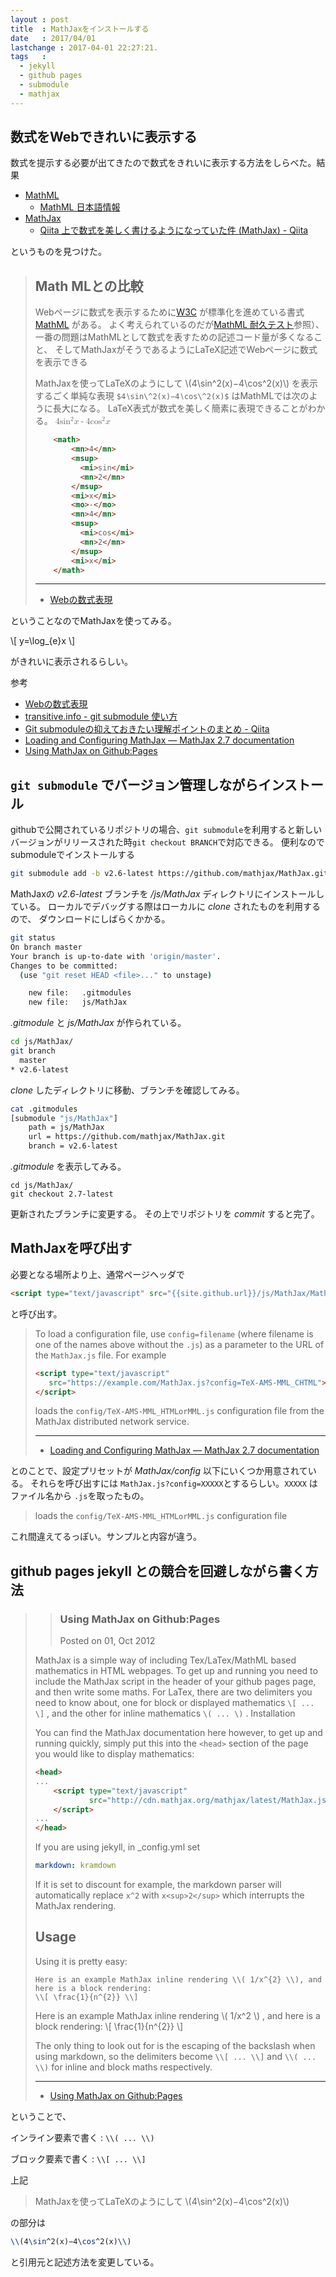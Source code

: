 ```yaml
---
layout : post
title  : MathJaxをインストールする
date   : 2017/04/01
lastchange : 2017-04-01 22:27:21.
tags   :
  - jekyll
  - github pages
  - submodule
  - mathjax
---
```


## 数式をWebできれいに表示する

数式を提示する必要が出てきたので数式をきれいに表示する方法をしらべた。結果

* [MathML](https://www.w3.org/Math/)
    * [MathML 日本語情報](http://washitake.com/MathML/)
* [MathJax](https://www.mathjax.org/)
    * [Qiita 上で数式を美しく書けるようになっていた件 (MathJax) - Qiita](http://qiita.com/iizukak/items/04d6e226982bc108bc16)

というものを見つけた。

> ## Math MLとの比較
> 
> Webページに数式を表示するために[W3C](https://www.w3.org/) が標準化を進めている書式 [MathML](https://www.w3.org/Math/) がある。
> よく考えられているのだが[MathML 耐久テスト](https://developer.mozilla.org/ja/docs/Mozilla/MathML_Project/MathML_Torture_Test)参照）、一番の問題はMathMLとして数式を表すための記述コード量が多くなること、
> そしてMathJaxがそうであるようにLaTeX記述でWebページに数式を表示できる
> 
> MathJaxを使ってLaTeXのようにして \\(4\sin^2(x)−4\cos^2(x)\\)
> を表示するごく単純な表現 `$4∖sin\^2(x)−4∖cos\^2(x)$` はMathMLでは次のように長大になる。
> LaTeX表式が数式を美しく簡素に表現できることがわかる。
> <math>
>   <mn>4</mn>
>   <msup>
>     <mi>sin</mi>
>     <mn>2</mn>
>   </msup>
>   <mi>x</mi>
>   <mo>-</mo>
>   <mn>4</mn>
>   <msup>
>     <mi>cos</mi>
>     <mn>2</mn>
>   </msup>
>   <mi>x</mi>
> </math>
>
> 
> ```html
>     <math>
>         <mn>4</mn>
>         <msup>
>           <mi>sin</mi>
>           <mn>2</mn>
>         </msup>
>         <mi>x</mi>
>         <mo>-</mo>
>         <mn>4</mn>
>         <msup>
>           <mi>cos</mi>
>           <mn>2</mn>
>         </msup>
>         <mi>x</mi>
>     </math>
> ```
> 
> ---
> 
> * [Webの数式表現](http://www.ic.daito.ac.jp/~mizutani/html/mathexpress.html)

ということなのでMathJaxを使ってみる。

\\[
y=\log_{e}x
\\]

がきれいに表示されるらしい。

参考

* [Webの数式表現](http://www.ic.daito.ac.jp/~mizutani/html/mathexpress.html)
* [transitive.info - git submodule 使い方](http://transitive.info/article/git/command/submodule/)
* [Git submoduleの抑えておきたい理解ポイントのまとめ - Qiita](http://qiita.com/kinpira/items/3309eb2e5a9a422199e9)
* [Loading and Configuring MathJax — MathJax 2.7 documentation](http://docs.mathjax.org/en/latest/configuration.html#config-files)
* [Using MathJax on Github:Pages](http://www.christopherpoole.net/using-mathjax-on-githubpages.html)

## `git submodule` でバージョン管理しながらインストール

githubで公開されているリポジトリの場合、`git submodule`を利用すると新しいバージョンがリリースされた時`git checkout BRANCH`で対応できる。
便利なのでsubmoduleでインストールする

```sh
git submodule add -b v2.6-latest https://github.com/mathjax/MathJax.git js/MathJax
```

MathJaxの *v2.6-latest* ブランチを */js/MathJax* ディレクトリにインストールしている。
ローカルでデバッグする際はローカルに *clone* されたものを利用するので、
ダウンロードにしばらくかかる。

```sh
git status
On branch master
Your branch is up-to-date with 'origin/master'.
Changes to be committed:
  (use "git reset HEAD <file>..." to unstage)

 	new file:   .gitmodules
 	new file:   js/MathJax
```

*.gitmodule* と *js/MathJax* が作られている。

```sh
cd js/MathJax/
git branch
  master
* v2.6-latest
```

*clone* したディレクトリに移動、ブランチを確認してみる。

```sh
cat .gitmodules 
[submodule "js/MathJax"]
	path = js/MathJax
	url = https://github.com/mathjax/MathJax.git
	branch = v2.6-latest
```

*.gitmodule* を表示してみる。


```
cd js/MathJax/
git checkout 2.7-latest
```

更新されたブランチに変更する。
その上でリポジトリを *commit* すると完了。

## MathJaxを呼び出す

必要となる場所より上、通常ページヘッダで

```html
<script type="text/javascript" src="{{site.github.url}}/js/MathJax/MathJax.js?config=TeX-MML-AM_HTMLorMML"></script>
```

と呼び出す。

> To load a configuration file, use `config=filename`
> (where filename is one of the names above without the `.js`)
> as a parameter to the URL of the `MathJax.js` file. For example
> 
> ```html
> <script type="text/javascript"
>    src="https://example.com/MathJax.js?config=TeX-AMS-MML_CHTML">
> </script>
> ```
> 
> loads the `config/TeX-AMS-MML_HTMLorMML.js` configuration file 
> from the MathJax distributed network service.
>
> ---
>
> * [Loading and Configuring MathJax — MathJax 2.7 documentation](http://docs.mathjax.org/en/latest/configuration.html#config-files)

とのことで、設定プリセットが *MathJax/config* 以下にいくつか用意されている。
それらを呼び出すには `MathJax.js?config=XXXXX`とするらしい。`XXXXX` はファイル名から `.js`を取ったもの。

> loads the `config/TeX-AMS-MML_HTMLorMML.js` configuration file 

これ間違えてるっぽい。サンプルと内容が違う。

## github pages jekyll との競合を回避しながら書く方法


> > ### Using MathJax on Github:Pages
> > Posted on 01, Oct 2012
> 
> MathJax is a simple way of including Tex/LaTex/MathML based mathematics in HTML webpages.
> To get up and running you need to include the MathJax script in the header of your github pages page,
> and then write some maths. For LaTex, there are two delimiters you need to know about,
> one for block or displayed mathematics `\[ ... \]` ,
> and the other for inline mathematics `\( ... \)` .
> Installation
> 
> You can find the MathJax documentation here however, 
> to get up and running quickly, simply put this into the `<head>` section of the page 
> you would like to display mathematics:
> 
> ```html
> <head>
> ...
>     <script type="text/javascript"
>             src="http://cdn.mathjax.org/mathjax/latest/MathJax.js?config=TeX-AMS-MML_HTMLorMML">
>     </script>
> ...
> </head>
> ```
> 
> 
> If you are using jekyll, in _config.yml set
> 
> ```yaml
> markdown: kramdown
> ```
> 
> If it is set to discount for example, 
> the markdown parser will automatically replace `x^2` with `x<sup>2</sup>` which interrupts the MathJax rendering.
> 
> 
> ## Usage
> 
> Using it is pretty easy:
> 
> ```
> Here is an example MathJax inline rendering \\( 1/x^{2} \\), and here is a block rendering: 
> \\[ \frac{1}{n^{2}} \\]
> ```
> 
> 
> Here is an example MathJax inline rendering \\( 1/x^2 \\)
> , and here is a block rendering:
> \\[ \frac{1}{n^{2}} \\]
> 
> The only thing to look out for is the escaping of the backslash when using markdown,
> so the delimiters become `\\[ ... \\]` and `\\( ... \\)` for inline and block maths respectively. 
> 
>
> ---
> 
> * [Using MathJax on Github:Pages](http://www.christopherpoole.net/using-mathjax-on-githubpages.html)

ということで、

インライン要素で書く
: `\\( ... \\)`

ブロック要素で書く
: `\\[ ... \\]`

上記

> MathJaxを使ってLaTeXのようにして \\(4\sin^2(x)−4\cos^2(x)\\)

の部分は

```latex
\\(4\sin^2(x)−4\cos^2(x)\\)
```

と引用元と記述方法を変更している。

